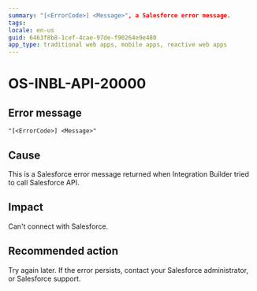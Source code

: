 ```yaml
---
summary: "[<ErrorCode>] <Message>", a Salesforce error message.
tags:
locale: en-us
guid: 6463f8b8-1cef-4cae-97de-f90264e9e480
app_type: traditional web apps, mobile apps, reactive web apps
---
```


# OS-INBL-API-20000

## Error message

`"[<ErrorCode>] <Message>"`

## Cause

This is a Salesforce error message returned when Integration Builder tried to call Salesforce API.

## Impact

Can't connect with Salesforce.

## Recommended action

Try again later. If the error persists, contact your Salesforce administrator, or Salesforce support.
